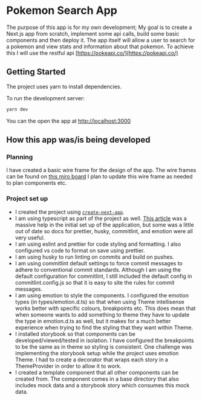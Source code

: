 # Pokemon Search App

The purpose of this app is for my own development; My goal is to create a Next.js app from scratch, implement some api calls, build some basic components and then deploy it. The app itself will allow a user to search for a pokemon and view stats and information about that pokemon. To achieve this I will use the restful api [https://pokeapi.co/](https://pokeapi.co/)

## Getting Started

The project uses yarn to install dependencies.

To run the development server:

```bash
yarn dev
```

You can the open the app at [http://localhost:3000](http://localhost:3000)

## How this app was/is being developed

### Planning

I have created a basic wire frame for the design of the app. The wire frames can be found on [this miro board](https://miro.com/app/board/uXjVPvIw5n8=/)
I plan to update this wire frame as needed to plan components etc.

### Project set up

- I created the project using [`create-next-app`](https://github.com/vercel/next.js/tree/canary/packages/create-next-app).
- I am using typescript as part of the project as well.
  [This article](https://dev.to/alexeagleson/how-to-build-scalable-architecture-for-your-nextjs-project-2pb7) was a massive help in the initial set up of the application, but some was a little out of date so docs for prettier, husky, commitlint, and emotion were all very useful.
- I am using eslint and prettier for code styling and formatting. I also configured vs code to format on save using prettier.
- I am using husky to run linting on commits and build on pushes.
- I am using commitlint default settings to force commit messages to adhere to conventional commit standards. Although I am using the default configuration for commitlint, I still included the default config in commitlint.config.js so that it is easy to site the rules for commit messages.
- I am using emotion to style the components. I configured the emotion types (in types/emotion.d.ts) so that when using Theme intellisense works better with specific colours, breakpoints etc. This does mean that when someone wants to add something to theme they have to update the type in emotion.d.ts as well, but it makes for a much better experience when trying to find the styling that they want within Theme.
- I installed storybook so that components can be developed/viewed/tested in isolation. I have configured the breakpoints to be the same as in theme so styling is consistent. One challenge was implementing the storybook setup while the project uses emotion Theme. I had to create a decorator that wraps each story in a ThemeProvider in order to allow it to work.
- I created a template component that all other components can be created from. The component comes in a base directory that also includes mock data and a storybook story which consumes this mock data.
